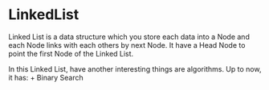 # LinkedList

Linked List is a data structure which you store each data into a Node and each Node links with each others by next Node.
It have a Head Node to point the first Node of the Linked List.

In this Linked List, have another interesting things are algorithms. Up to now, it has:
    + Binary Search
